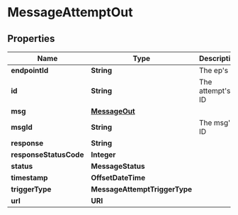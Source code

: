 

# MessageAttemptOut


## Properties

Name | Type | Description | Notes
------------ | ------------- | ------------- | -------------
**endpointId** | **String** | The ep&#39;s ID | 
**id** | **String** | The attempt&#39;s ID | 
**msg** | [**MessageOut**](MessageOut.md) |  |  [optional]
**msgId** | **String** | The msg&#39;s ID | 
**response** | **String** |  | 
**responseStatusCode** | **Integer** |  | 
**status** | **MessageStatus** |  | 
**timestamp** | **OffsetDateTime** |  | 
**triggerType** | **MessageAttemptTriggerType** |  | 
**url** | **URI** |  | 




